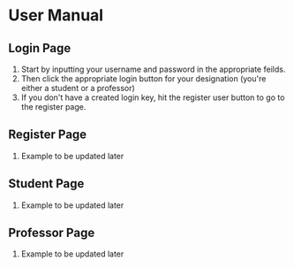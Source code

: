 # User Manual

## Login Page
1. Start by inputting your username and password in the appropriate feilds.
2. Then click the appropriate login button for your designation (you're either a student or a professor)
3. If you don't have a created login key, hit the register user button to go to the register page.

## Register Page
1. Example to be updated later

## Student Page
1. Example to be updated later
  
## Professor Page
1. Example to be updated later
